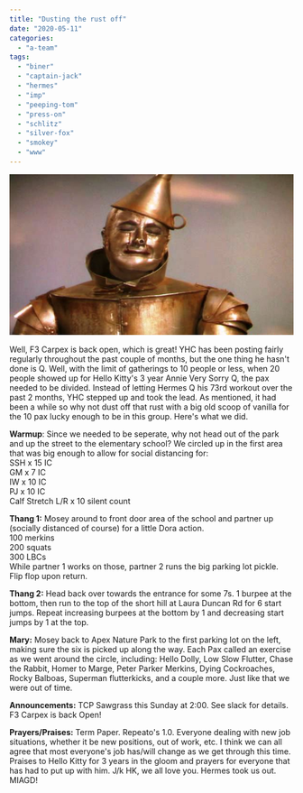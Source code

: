 ```yaml
---
title: "Dusting the rust off"
date: "2020-05-11"
categories: 
  - "a-team"
tags: 
  - "biner"
  - "captain-jack"
  - "hermes"
  - "imp"
  - "peeping-tom"
  - "press-on"
  - "schlitz"
  - "silver-fox"
  - "smokey"
  - "www"
---
```


![Rusty Tin Man](images/370092.jpg)

Well, F3 Carpex is back open, which is great! YHC has been posting fairly regularly throughout the past couple of months, but the one thing he hasn't done is Q. Well, with the limit of gatherings to 10 people or less, when 20 people showed up for Hello Kitty's 3 year Annie Very Sorry Q, the pax needed to be divided. Instead of letting Hermes Q his 73rd workout over the past 2 months, YHC stepped up and took the lead. As mentioned, it had been a while so why not dust off that rust with a big old scoop of vanilla for the 10 pax lucky enough to be in this group. Here's what we did.

**Warmup**: Since we needed to be seperate, why not head out of the park and up the street to the elementary school? We circled up in the first area that was big enough to allow for social distancing for:  
SSH x 15 IC  
GM x 7 IC  
IW x 10 IC  
PJ x 10 IC  
Calf Stretch L/R x 10 silent count

**Thang 1:** Mosey around to front door area of the school and partner up (socially distanced of course) for a little Dora action.  
100 merkins  
200 squats  
300 LBCs  
While partner 1 works on those, partner 2 runs the big parking lot pickle. Flip flop upon return.

**Thang 2:** Head back over towards the entrance for some 7s. 1 burpee at the bottom, then run to the top of the short hill at Laura Duncan Rd for 6 start jumps. Repeat increasing burpees at the bottom by 1 and decreasing start jumps by 1 at the top.

**Mary:** Mosey back to Apex Nature Park to the first parking lot on the left, making sure the six is picked up along the way. Each Pax called an exercise as we went around the circle, including: Hello Dolly, Low Slow Flutter, Chase the Rabbit, Homer to Marge, Peter Parker Merkins, Dying Cockroaches, Rocky Balboas, Superman flutterkicks, and a couple more. Just like that we were out of time.

**Announcements:** TCP Sawgrass this Sunday at 2:00. See slack for details.  
F3 Carpex is back Open!

**Prayers/Praises:** Term Paper. Repeato's 1.0. Everyone dealing with new job situations, whether it be new positions, out of work, etc. I think we can all agree that most everyone's job has/will change as we get through this time. Praises to Hello Kitty for 3 years in the gloom and prayers for everyone that has had to put up with him. J/k HK, we all love you. Hermes took us out. MIAGD!
